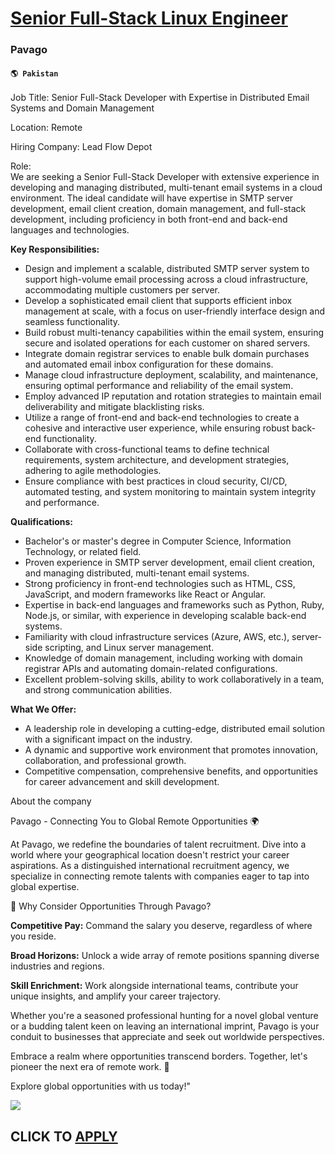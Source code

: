 # [Senior Full-Stack Linux Engineer](https://www.remotewlb.com/apply/senior-full-stack-linux-engineer)  
### Pavago  
#### `🌎 Pakistan`  

Job Title: Senior Full-Stack Developer with Expertise in Distributed Email Systems and Domain Management

Location: Remote

Hiring Company: Lead Flow Depot

  
Role:  
We are seeking a Senior Full-Stack Developer with extensive experience in developing and managing distributed, multi-tenant email systems in a cloud environment. The ideal candidate will have expertise in SMTP server development, email client creation, domain management, and full-stack development, including proficiency in both front-end and back-end languages and technologies.

  
 **Key Responsibilities:**  

  * Design and implement a scalable, distributed SMTP server system to support high-volume email processing across a cloud infrastructure, accommodating multiple customers per server.
  * Develop a sophisticated email client that supports efficient inbox management at scale, with a focus on user-friendly interface design and seamless functionality.
  * Build robust multi-tenancy capabilities within the email system, ensuring secure and isolated operations for each customer on shared servers.
  * Integrate domain registrar services to enable bulk domain purchases and automated email inbox configuration for these domains.
  * Manage cloud infrastructure deployment, scalability, and maintenance, ensuring optimal performance and reliability of the email system.
  * Employ advanced IP reputation and rotation strategies to maintain email deliverability and mitigate blacklisting risks.
  * Utilize a range of front-end and back-end technologies to create a cohesive and interactive user experience, while ensuring robust back-end functionality.
  * Collaborate with cross-functional teams to define technical requirements, system architecture, and development strategies, adhering to agile methodologies.
  * Ensure compliance with best practices in cloud security, CI/CD, automated testing, and system monitoring to maintain system integrity and performance.

**Qualifications:**  

  * Bachelor's or master's degree in Computer Science, Information Technology, or related field.
  * Proven experience in SMTP server development, email client creation, and managing distributed, multi-tenant email systems.
  * Strong proficiency in front-end technologies such as HTML, CSS, JavaScript, and modern frameworks like React or Angular.
  * Expertise in back-end languages and frameworks such as Python, Ruby, Node.js, or similar, with experience in developing scalable back-end systems.
  * Familiarity with cloud infrastructure services (Azure, AWS, etc.), server-side scripting, and Linux server management.
  * Knowledge of domain management, including working with domain registrar APIs and automating domain-related configurations.
  * Excellent problem-solving skills, ability to work collaboratively in a team, and strong communication abilities.

**What We Offer:**  

  * A leadership role in developing a cutting-edge, distributed email solution with a significant impact on the industry.
  * A dynamic and supportive work environment that promotes innovation, collaboration, and professional growth.
  * Competitive compensation, comprehensive benefits, and opportunities for career advancement and skill development.

  
  

About the company

  

Pavago - Connecting You to Global Remote Opportunities 🌍

At Pavago, we redefine the boundaries of talent recruitment. Dive into a world where your geographical location doesn't restrict your career aspirations. As a distinguished international recruitment agency, we specialize in connecting remote talents with companies eager to tap into global expertise.

🌟 Why Consider Opportunities Through Pavago?  
  

 **Competitive Pay:** Command the salary you deserve, regardless of where you reside.

 **Broad Horizons:** Unlock a wide array of remote positions spanning diverse industries and regions.

 **Skill Enrichment:** Work alongside international teams, contribute your unique insights, and amplify your career trajectory.

  

Whether you're a seasoned professional hunting for a novel global venture or a budding talent keen on leaving an international imprint, Pavago is your conduit to businesses that appreciate and seek out worldwide perspectives.

Embrace a realm where opportunities transcend borders. Together, let's pioneer the next era of remote work. 🚀

Explore global opportunities with us today!"

![](https://remotive.com/job/track/1900159/blank.gif?source=public_api)  
## CLICK TO [APPLY](https://www.remotewlb.com/apply/senior-full-stack-linux-engineer)

